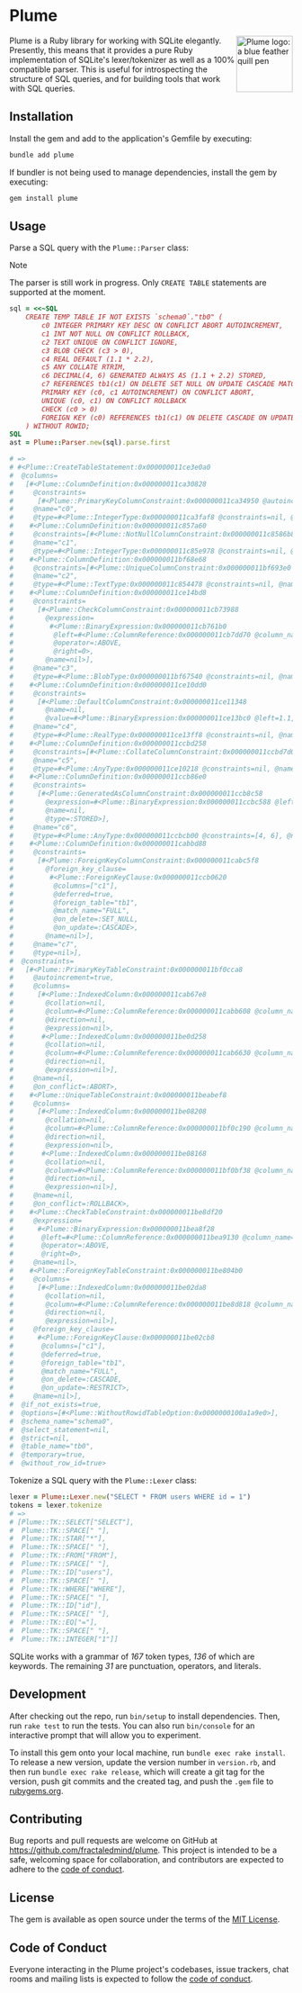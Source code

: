 # Plume

<img src="/assets/logo.svg" width="100" alt="Plume logo: a blue feather quill pen" align="right" />

Plume is a Ruby library for working with SQLite elegantly. Presently, this means that it provides a pure Ruby implementation of SQLite's lexer/tokenizer as well as a 100% compatible parser. This is useful for introspecting the structure of SQL queries, and for building tools that work with SQL queries.

## Installation

Install the gem and add to the application's Gemfile by executing:

```bash
bundle add plume
```

If bundler is not being used to manage dependencies, install the gem by executing:

```bash
gem install plume
```

## Usage

Parse a SQL query with the `Plume::Parser` class:

> [!NOTE]
> The parser is still work in progress. Only `CREATE TABLE` statements are supported at the moment.

```ruby
sql = <<~SQL
	CREATE TEMP TABLE IF NOT EXISTS `schema0`."tb0" (
		c0 INTEGER PRIMARY KEY DESC ON CONFLICT ABORT AUTOINCREMENT,
		c1 INT NOT NULL ON CONFLICT ROLLBACK,
		c2 TEXT UNIQUE ON CONFLICT IGNORE,
		c3 BLOB CHECK (c3 > 0),
		c4 REAL DEFAULT (1.1 * 2.2),
		c5 ANY COLLATE RTRIM,
		c6 DECIMAL(4, 6) GENERATED ALWAYS AS (1.1 + 2.2) STORED,
		c7 REFERENCES tb1(c1) ON DELETE SET NULL ON UPDATE CASCADE MATCH FULL DEFERRABLE INITIALLY DEFERRED,
		PRIMARY KEY (c0, c1 AUTOINCREMENT) ON CONFLICT ABORT,
		UNIQUE (c0, c1) ON CONFLICT ROLLBACK
		CHECK (c0 > 0)
		FOREIGN KEY (c0) REFERENCES tb1(c1) ON DELETE CASCADE ON UPDATE RESTRICT MATCH FULL DEFERRABLE INITIALLY DEFERRED
	) WITHOUT ROWID;
SQL
ast = Plume::Parser.new(sql).parse.first

# =>
# #<Plume::CreateTableStatement:0x000000011ce3e0a0
#  @columns=
#   [#<Plume::ColumnDefinition:0x000000011ca30828
#     @constraints=
#      [#<Plume::PrimaryKeyColumnConstraint:0x000000011ca34950 @autoincrement=true, @direction=:DESC, @name=nil, @on_conflict=:ABORT>],
#     @name="c0",
#     @type=#<Plume::IntegerType:0x000000011ca3faf8 @constraints=nil, @name="INTEGER">>,
#    #<Plume::ColumnDefinition:0x000000011c857a60
#     @constraints=[#<Plume::NotNullColumnConstraint:0x000000011c8586b8 @name=nil, @on_conflict=:ROLLBACK>],
#     @name="c1",
#     @type=#<Plume::IntegerType:0x000000011c85e978 @constraints=nil, @name="INT">>,
#    #<Plume::ColumnDefinition:0x000000011bf68e68
#     @constraints=[#<Plume::UniqueColumnConstraint:0x000000011bf693e0 @name=nil, @on_conflict=:IGNORE>],
#     @name="c2",
#     @type=#<Plume::TextType:0x000000011c854478 @constraints=nil, @name="TEXT">>,
#    #<Plume::ColumnDefinition:0x000000011ce14bd8
#     @constraints=
#      [#<Plume::CheckColumnConstraint:0x000000011cb73988
#        @expression=
#         #<Plume::BinaryExpression:0x000000011cb761b0
#          @left=#<Plume::ColumnReference:0x000000011cb7dd70 @column_name="c3", @schema_name=nil, @table_name=nil>,
#          @operator=:ABOVE,
#          @right=0>,
#        @name=nil>],
#     @name="c3",
#     @type=#<Plume::BlobType:0x000000011bf67540 @constraints=nil, @name="BLOB">>,
#    #<Plume::ColumnDefinition:0x000000011ce10dd0
#     @constraints=
#      [#<Plume::DefaultColumnConstraint:0x000000011ce11348
#        @name=nil,
#        @value=#<Plume::BinaryExpression:0x000000011ce13bc0 @left=1.1, @operator=:MULTIPLY, @right=2.2>>],
#     @name="c4",
#     @type=#<Plume::RealType:0x000000011ce13ff8 @constraints=nil, @name="REAL">>,
#    #<Plume::ColumnDefinition:0x000000011ccbd258
#     @constraints=[#<Plume::CollateColumnConstraint:0x000000011ccbd7d0 @collation_name=:RTRIM, @name=nil>],
#     @name="c5",
#     @type=#<Plume::AnyType:0x000000011ce10218 @constraints=nil, @name="ANY">>,
#    #<Plume::ColumnDefinition:0x000000011ccb86e0
#     @constraints=
#      [#<Plume::GeneratedAsColumnConstraint:0x000000011ccb8c58
#        @expression=#<Plume::BinaryExpression:0x000000011ccbc588 @left=1.1, @operator=:ADD, @right=2.2>,
#        @name=nil,
#        @type=:STORED>],
#     @name="c6",
#     @type=#<Plume::AnyType:0x000000011ccbcb00 @constraints=[4, 6], @name="DECIMAL">>,
#    #<Plume::ColumnDefinition:0x000000011cabbd88
#     @constraints=
#      [#<Plume::ForeignKeyColumnConstraint:0x000000011cabc5f8
#        @foreign_key_clause=
#         #<Plume::ForeignKeyClause:0x000000011ccb0620
#          @columns=["c1"],
#          @deferred=true,
#          @foreign_table="tb1",
#          @match_name="FULL",
#          @on_delete=:SET_NULL,
#          @on_update=:CASCADE>,
#        @name=nil>],
#     @name="c7",
#     @type=nil>],
#  @constraints=
#   [#<Plume::PrimaryKeyTableConstraint:0x000000011bf0cca8
#     @autoincrement=true,
#     @columns=
#      [#<Plume::IndexedColumn:0x000000011cab67e8
#        @collation=nil,
#        @column=#<Plume::ColumnReference:0x000000011cabb608 @column_name="c0", @schema_name=nil, @table_name=nil>,
#        @direction=nil,
#        @expression=nil>,
#       #<Plume::IndexedColumn:0x000000011be0d258
#        @collation=nil,
#        @column=#<Plume::ColumnReference:0x000000011cab6630 @column_name="c1", @schema_name=nil, @table_name=nil>,
#        @direction=nil,
#        @expression=nil>],
#     @name=nil,
#     @on_conflict=:ABORT>,
#    #<Plume::UniqueTableConstraint:0x000000011beabef8
#     @columns=
#      [#<Plume::IndexedColumn:0x000000011be08208
#        @collation=nil,
#        @column=#<Plume::ColumnReference:0x000000011bf0c190 @column_name="c0", @schema_name=nil, @table_name=nil>,
#        @direction=nil,
#        @expression=nil>,
#       #<Plume::IndexedColumn:0x000000011be08168
#        @collation=nil,
#        @column=#<Plume::ColumnReference:0x000000011bf0bf38 @column_name="c1", @schema_name=nil, @table_name=nil>,
#        @direction=nil,
#        @expression=nil>],
#     @name=nil,
#     @on_conflict=:ROLLBACK>,
#    #<Plume::CheckTableConstraint:0x000000011be8df20
#     @expression=
#      #<Plume::BinaryExpression:0x000000011bea8f28
#       @left=#<Plume::ColumnReference:0x000000011bea9130 @column_name="c0", @schema_name=nil, @table_name=nil>,
#       @operator=:ABOVE,
#       @right=0>,
#     @name=nil>,
#    #<Plume::ForeignKeyTableConstraint:0x000000011be804b0
#     @columns=
#      [#<Plume::IndexedColumn:0x000000011be02da8
#        @collation=nil,
#        @column=#<Plume::ColumnReference:0x000000011be8d818 @column_name="c0", @schema_name=nil, @table_name=nil>,
#        @direction=nil,
#        @expression=nil>],
#     @foreign_key_clause=
#      #<Plume::ForeignKeyClause:0x000000011be02cb8
#       @columns=["c1"],
#       @deferred=true,
#       @foreign_table="tb1",
#       @match_name="FULL",
#       @on_delete=:CASCADE,
#       @on_update=:RESTRICT>,
#     @name=nil>],
#  @if_not_exists=true,
#  @options=[#<Plume::WithoutRowidTableOption:0x0000000100a1a9e0>],
#  @schema_name="schema0",
#  @select_statement=nil,
#  @strict=nil,
#  @table_name="tb0",
#  @temporary=true,
#  @without_row_id=true>
```

Tokenize a SQL query with the `Plume::Lexer` class:

```ruby
lexer = Plume::Lexer.new("SELECT * FROM users WHERE id = 1")
tokens = lexer.tokenize
# =>
# [Plume::TK::SELECT["SELECT"],
#  Plume::TK::SPACE[" "],
#  Plume::TK::STAR["*"],
#  Plume::TK::SPACE[" "],
#  Plume::TK::FROM["FROM"],
#  Plume::TK::SPACE[" "],
#  Plume::TK::ID["users"],
#  Plume::TK::SPACE[" "],
#  Plume::TK::WHERE["WHERE"],
#  Plume::TK::SPACE[" "],
#  Plume::TK::ID["id"],
#  Plume::TK::SPACE[" "],
#  Plume::TK::EQ["="],
#  Plume::TK::SPACE[" "],
#  Plume::TK::INTEGER["1"]]
```

SQLite works with a grammar of _167_ token types, _136_ of which are keywords. The remaining _31_ are punctuation, operators, and literals.

## Development

After checking out the repo, run `bin/setup` to install dependencies. Then, run `rake test` to run the tests. You can also run `bin/console` for an interactive prompt that will allow you to experiment.

To install this gem onto your local machine, run `bundle exec rake install`. To release a new version, update the version number in `version.rb`, and then run `bundle exec rake release`, which will create a git tag for the version, push git commits and the created tag, and push the `.gem` file to [rubygems.org](https://rubygems.org).

## Contributing

Bug reports and pull requests are welcome on GitHub at https://github.com/fractaledmind/plume. This project is intended to be a safe, welcoming space for collaboration, and contributors are expected to adhere to the [code of conduct](https://github.com/fractaledmind/plume/blob/main/CODE_OF_CONDUCT.md).

## License

The gem is available as open source under the terms of the [MIT License](https://opensource.org/licenses/MIT).

## Code of Conduct

Everyone interacting in the Plume project's codebases, issue trackers, chat rooms and mailing lists is expected to follow the [code of conduct](https://github.com/fractaledmind/plume/blob/main/CODE_OF_CONDUCT.md).

